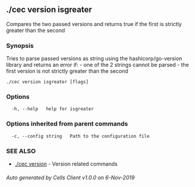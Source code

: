 ## ./cec version isgreater

Compares the two passed versions and returns true if the first is strictly greater than the second

### Synopsis

Tries to parse passed versions as string using the hashicorp/go-version library and returns an error if:
	- one of the 2 strings cannot be parsed
	- the first version is not strictly greater than the second

```
./cec version isgreater [flags]
```

### Options

```
  -h, --help   help for isgreater
```

### Options inherited from parent commands

```
  -c, --config string   Path to the configuration file
```

### SEE ALSO

* [./cec version](./cec-version)	 - Version related commands

###### Auto generated by Cells Client v1.0.0 on 6-Nov-2019
